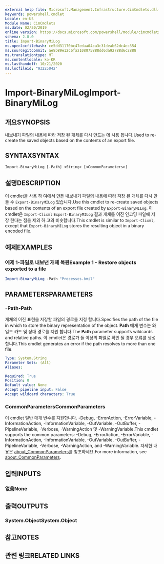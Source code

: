 ```yaml
---
external help file: Microsoft.Management.Infrastructure.CimCmdlets.dll-Help.xml
keywords: powershell,cmdlet
Locale: en-US
Module Name: CimCmdlets
ms.date: 02/20/2019
online version: https://docs.microsoft.com/powershell/module/cimcmdlets/import-binarymilog?WT.mc_id=ps-gethelp
schema: 2.0.0
title: Import-BinaryMiLog
ms.openlocfilehash: ce5dd31170bc47edaa04ca3c31deab62dc4ec354
ms.sourcegitcommit: ae8b89e12c6fa2108075888dd6da92788d6c2888
ms.translationtype: MT
ms.contentlocale: ko-KR
ms.lasthandoff: 10/21/2020
ms.locfileid: "93225042"
---
```

# <span data-ttu-id="98134-103">Import-BinaryMiLog</span><span class="sxs-lookup"><span data-stu-id="98134-103">Import-BinaryMiLog</span></span>

## <span data-ttu-id="98134-104">개요</span><span class="sxs-lookup"><span data-stu-id="98134-104">SYNOPSIS</span></span>
<span data-ttu-id="98134-105">내보내기 파일의 내용에 따라 저장 된 개체를 다시 만드는 데 사용 됩니다.</span><span class="sxs-lookup"><span data-stu-id="98134-105">Used to re-create the saved objects based on the contents of an export file.</span></span>

## <span data-ttu-id="98134-106">SYNTAX</span><span class="sxs-lookup"><span data-stu-id="98134-106">SYNTAX</span></span>

```
Import-BinaryMiLog [-Path] <String> [<CommonParameters>]
```

## <span data-ttu-id="98134-107">설명</span><span class="sxs-lookup"><span data-stu-id="98134-107">DESCRIPTION</span></span>

<span data-ttu-id="98134-108">이 cmdlet을 사용 하 여에서 만든 내보내기 파일의 내용에 따라 저장 된 개체를 다시 만들 수 `Export-BinaryMILog` 있습니다.</span><span class="sxs-lookup"><span data-stu-id="98134-108">Use this cmdlet to re-create saved objects based on the contents of an export file created by `Export-BinaryMILog`.</span></span> <span data-ttu-id="98134-109">이 cmdlet은 `Import-Clixml` `Export-BinaryMILog` 결과 개체를 이진 인코딩 파일에 저장 한다는 점을 제외 하 고와 비슷합니다.</span><span class="sxs-lookup"><span data-stu-id="98134-109">This cmdlet is similar to `Import-Clixml`, except that `Export-BinaryMILog` stores the resulting object in a binary encoded file.</span></span>

## <span data-ttu-id="98134-110">예제</span><span class="sxs-lookup"><span data-stu-id="98134-110">EXAMPLES</span></span>

### <span data-ttu-id="98134-111">예제 1-파일로 내보낸 개체 복원</span><span class="sxs-lookup"><span data-stu-id="98134-111">Example 1 - Restore objects exported to a file</span></span>

```powershell
Import-BinaryMiLog -Path "Processes.bmil"
```

## <span data-ttu-id="98134-112">PARAMETERS</span><span class="sxs-lookup"><span data-stu-id="98134-112">PARAMETERS</span></span>

### <span data-ttu-id="98134-113">-Path</span><span class="sxs-lookup"><span data-stu-id="98134-113">-Path</span></span>

<span data-ttu-id="98134-114">개체의 이진 표현을 저장할 파일의 경로를 지정 합니다.</span><span class="sxs-lookup"><span data-stu-id="98134-114">Specifies the path of the file in which to store the binary representation of the object.</span></span> <span data-ttu-id="98134-115">**Path** 매개 변수는 와일드 카드 및 상대 경로를 지원 합니다.</span><span class="sxs-lookup"><span data-stu-id="98134-115">The **Path** parameter supports wildcards and relative paths.</span></span> <span data-ttu-id="98134-116">이 cmdlet은 경로가 둘 이상의 파일로 확인 될 경우 오류를 생성 합니다.</span><span class="sxs-lookup"><span data-stu-id="98134-116">This cmdlet generates an error if the path resolves to more than one file.</span></span>

```yaml
Type: System.String
Parameter Sets: (All)
Aliases:

Required: True
Position: 0
Default value: None
Accept pipeline input: False
Accept wildcard characters: True
```

### <span data-ttu-id="98134-117">CommonParameters</span><span class="sxs-lookup"><span data-stu-id="98134-117">CommonParameters</span></span>
<span data-ttu-id="98134-118">이 cmdlet 일반 매개 변수를 지원합니다. -Debug, -ErrorAction, -ErrorVariable, -InformationAction, -InformationVariable, -OutVariable, -OutBuffer, -PipelineVariable, -Verbose, -WarningAction 및 -WarningVariable.</span><span class="sxs-lookup"><span data-stu-id="98134-118">This cmdlet supports the common parameters: -Debug, -ErrorAction, -ErrorVariable, -InformationAction, -InformationVariable, -OutVariable, -OutBuffer, -PipelineVariable, -Verbose, -WarningAction, and -WarningVariable.</span></span> <span data-ttu-id="98134-119">자세한 내용은 [about_CommonParameters](https://go.microsoft.com/fwlink/?LinkID=113216)를 참조하세요.</span><span class="sxs-lookup"><span data-stu-id="98134-119">For more information, see [about_CommonParameters](https://go.microsoft.com/fwlink/?LinkID=113216).</span></span>

## <span data-ttu-id="98134-120">입력</span><span class="sxs-lookup"><span data-stu-id="98134-120">INPUTS</span></span>

### <span data-ttu-id="98134-121">없음</span><span class="sxs-lookup"><span data-stu-id="98134-121">None</span></span>

## <span data-ttu-id="98134-122">출력</span><span class="sxs-lookup"><span data-stu-id="98134-122">OUTPUTS</span></span>

### <span data-ttu-id="98134-123">System.Object</span><span class="sxs-lookup"><span data-stu-id="98134-123">System.Object</span></span>

## <span data-ttu-id="98134-124">참고</span><span class="sxs-lookup"><span data-stu-id="98134-124">NOTES</span></span>

## <span data-ttu-id="98134-125">관련 링크</span><span class="sxs-lookup"><span data-stu-id="98134-125">RELATED LINKS</span></span>
